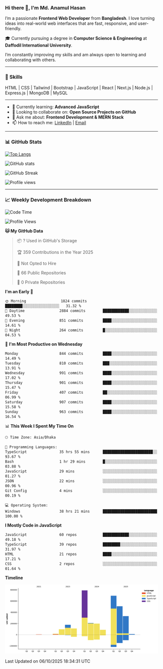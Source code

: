 ### Hi there 👋, I'm Md. Anamul Hasan

I’m a passionate **Frontend Web Developer** from **Bangladesh**. I love turning ideas into real-world web interfaces that are fast, responsive, and user-friendly.

🎓 Currently pursuing a degree in **Computer Science & Engineering** at **Daffodil International University**.

I’m constantly improving my skills and am always open to learning and collaborating with others.

---

### 🚀 Skills
HTML | CSS | Tailwind | Bootstrap | JavaScript | React | Next.js | Node.js | Express.js | MongoDB | MySQL 

---

- 🌱 Currently learning: **Advanced JavaScript**
- 👯 Looking to collaborate on: **Open Source Projects on GitHub**
- 💬 Ask me about: **Frontend Development & MERN Stack**
- 📫 How to reach me: [LinkedIn](https://www.linkedin.com/in/mdanamulhasan201) | [Email](mailto:anamulhasan3625@gmail.com)

---

### 📊 GitHub Stats

[![Top Langs](https://github-readme-stats.vercel.app/api/top-langs/?username=mdanamulhasan201&layout=compact)](https://github.com/anuraghazra/github-readme-stats)

![GitHub stats](https://github-readme-stats.vercel.app/api?username=mdanamulhasan201&show_icons=true&count_private=true&theme=tokyonight)

![GitHub Streak](https://streak-stats.demolab.com?user=mdanamulhasan201&theme=tokyonight)

![Profile views](https://gpvc.arturio.dev/mdanamulhasan201)

---

### 📈 Weekly Development Breakdown

<!--START_SECTION:waka-->
![Code Time](http://img.shields.io/badge/Code%20Time-796%20hrs%2035%20mins-blue)

![Profile Views](http://img.shields.io/badge/Profile%20Views-5-blue)

**🐱 My GitHub Data** 

> 📦 ? Used in GitHub's Storage 
 > 
> 🏆 359 Contributions in the Year 2025
 > 
> 🚫 Not Opted to Hire
 > 
> 📜 66 Public Repositories 
 > 
> 🔑 0 Private Repositories 
 > 
**I'm an Early 🐤** 

```text
🌞 Morning                1824 commits        ████████░░░░░░░░░░░░░░░░░   31.32 % 
🌆 Daytime                2884 commits        ████████████░░░░░░░░░░░░░   49.53 % 
🌃 Evening                851 commits         ████░░░░░░░░░░░░░░░░░░░░░   14.61 % 
🌙 Night                  264 commits         █░░░░░░░░░░░░░░░░░░░░░░░░   04.53 % 
```
📅 **I'm Most Productive on Wednesday** 

```text
Monday                   844 commits         ████░░░░░░░░░░░░░░░░░░░░░   14.49 % 
Tuesday                  810 commits         ███░░░░░░░░░░░░░░░░░░░░░░   13.91 % 
Wednesday                991 commits         ████░░░░░░░░░░░░░░░░░░░░░   17.02 % 
Thursday                 901 commits         ████░░░░░░░░░░░░░░░░░░░░░   15.47 % 
Friday                   407 commits         ██░░░░░░░░░░░░░░░░░░░░░░░   06.99 % 
Saturday                 907 commits         ████░░░░░░░░░░░░░░░░░░░░░   15.58 % 
Sunday                   963 commits         ████░░░░░░░░░░░░░░░░░░░░░   16.54 % 
```


📊 **This Week I Spent My Time On** 

```text
🕑︎ Time Zone: Asia/Dhaka

💬 Programming Languages: 
TypeScript               35 hrs 55 mins      ███████████████████████░░   93.67 % 
Bash                     1 hr 29 mins        █░░░░░░░░░░░░░░░░░░░░░░░░   03.88 % 
JavaScript               29 mins             ░░░░░░░░░░░░░░░░░░░░░░░░░   01.27 % 
JSON                     22 mins             ░░░░░░░░░░░░░░░░░░░░░░░░░   00.96 % 
Git Config               4 mins              ░░░░░░░░░░░░░░░░░░░░░░░░░   00.19 % 

💻 Operating System: 
Windows                  38 hrs 21 mins      █████████████████████████   100.00 % 
```

**I Mostly Code in JavaScript** 

```text
JavaScript               60 repos            ████████████░░░░░░░░░░░░░   49.18 % 
TypeScript               39 repos            ████████░░░░░░░░░░░░░░░░░   31.97 % 
HTML                     21 repos            ████░░░░░░░░░░░░░░░░░░░░░   17.21 % 
CSS                      2 repos             ░░░░░░░░░░░░░░░░░░░░░░░░░   01.64 % 
```



**Timeline**

![Lines of Code chart](https://raw.githubusercontent.com/mdanamulhasan201/mdanamulhasan201/main/assets/bar_graph.png)


 Last Updated on 06/10/2025 18:34:31 UTC
<!--END_SECTION:waka-->
